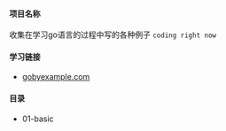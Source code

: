 #### 项目名称
收集在学习go语言的过程中写的各种例子
``coding right now``


#### 学习链接
- [gobyexample.com](https://gobyexample.com)
#### 目录
- 01-basic